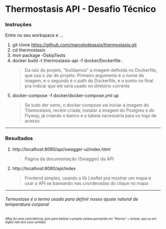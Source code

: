 # Thermostasis API - Desafio Técnico

### Instruções

Entre no seu workspace e ...
1. git clone https://github.com/marcelodeassis/thermostasis.git
1. cd thermostasis
1. mvn package -DskipTests
1. docker build -t thermostasis-api -f docker/Dockerfile .
     >Da raiz do projeto, "buildamos" a imagem definida no Dockerfile, que usa o Jar do projeto. Primeiro argumento é o nome da imagem, e o segundo é o path do Dockerfile, e o ponto no final pra indicar que ele será usado no diretório corrente
1.  docker-compose -f docker/docker-compose.yml up
    > Se tudo der certo, o docker compose vai iniciar a imagem do Themostasis, recém criada; instalar a imagem do Postgres e do Flyway, já criando o banco e a tabela necessária para os logs de acesso.

---
### Resultados
1. http://localhost:8080/api/swagger-ui/index.html
    > Página da documentação (Swagger) da API
2. http://localhost:8080/api/index
    > Frontend simples, usando a lib Leaflet pra mostrar um mapa e usar a API se baseando nas coordenadas do clique no mapa

---



###### *Termostase* é o termo usado para definir nosso ajuste natural de temperatura corporal 

###### <sub><sup>(Mas foi uma coincidência, pois para batizar o projeto estava pensando em "thermo" + êxtase, que eu em inglês não tem esse sentido)</sup></sub>




 
